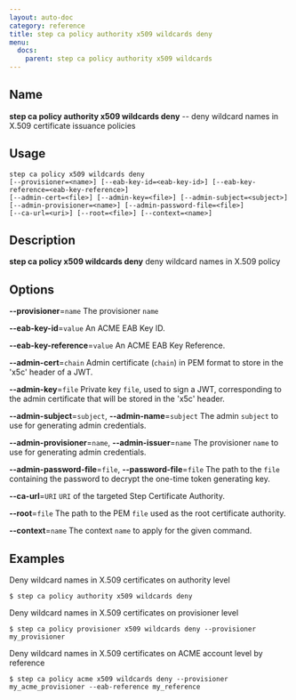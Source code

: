```yaml
---
layout: auto-doc
category: reference
title: step ca policy authority x509 wildcards deny
menu:
  docs:
    parent: step ca policy authority x509 wildcards
---
```


## Name
**step ca policy authority x509 wildcards deny** -- deny wildcard names in X.509 certificate issuance policies

## Usage

```raw
step ca policy x509 wildcards deny
[--provisioner=<name>] [--eab-key-id=<eab-key-id>] [--eab-key-reference=<eab-key-reference>]
[--admin-cert=<file>] [--admin-key=<file>] [--admin-subject=<subject>]
[--admin-provisioner=<name>] [--admin-password-file=<file>]
[--ca-url=<uri>] [--root=<file>] [--context=<name>]
```

## Description

**step ca policy x509 wildcards deny** deny wildcard names in X.509 policy

## Options


**--provisioner**=`name`
The provisioner `name`

**--eab-key-id**=`value`
An ACME EAB Key ID.

**--eab-key-reference**=`value`
An ACME EAB Key Reference.

**--admin-cert**=`chain`
Admin certificate (`chain`) in PEM format to store in the 'x5c' header of a JWT.

**--admin-key**=`file`
Private key `file`, used to sign a JWT, corresponding to the admin certificate that will
be stored in the 'x5c' header.

**--admin-subject**=`subject`, **--admin-name**=`subject`
The admin `subject` to use for generating admin credentials.

**--admin-provisioner**=`name`, **--admin-issuer**=`name`
The provisioner `name` to use for generating admin credentials.

**--admin-password-file**=`file`, **--password-file**=`file`
The path to the `file` containing the password to decrypt the one-time token
generating key.

**--ca-url**=`URI`
`URI` of the targeted Step Certificate Authority.

**--root**=`file`
The path to the PEM `file` used as the root certificate authority.

**--context**=`name`
The context `name` to apply for the given command.

## Examples  

Deny wildcard names in X.509 certificates on authority level
```shell
$ step ca policy authority x509 wildcards deny
```    

Deny wildcard names in X.509 certificates on provisioner level
```shell
$ step ca policy provisioner x509 wildcards deny --provisioner my_provisioner
```    

Deny wildcard names in X.509 certificates on ACME account level by reference
```shell
$ step ca policy acme x509 wildcards deny --provisioner my_acme_provisioner --eab-reference my_reference
```

